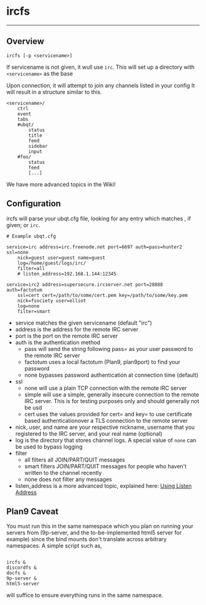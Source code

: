 # ircfs
--------

## Overview

`ircfs [-p <servicename>]`

If servicename is not given, it wull use `irc`.
This will set up a directory with `<servicename>` as the base

Upon connection, it will attempt to join any channels listed in your config
It will result in a structure similar to this.

```
<servicename>/
	ctrl
	event
	tabs
	#ubqt/
		status
		title
		feed
		sidebar
		input
	#foo/
		status
		feed
		[...]
```

We have more advanced topics in the Wiki!

## Configuration

ircfs will parse your ubqt.cfg file, looking for any entry which matches <servicename>, if given; or `irc`.

```
# Example ubqt.cfg

service=irc address=irc.freenode.net port=6697 auth=pass=hunter2 ssl=none
	nick=guest user=guest name=guest
	log=/home/guest/logs/irc/
	filter=all
	# listen_address=192.168.1.144:12345

service=irc2 address=supersecure.ircserver.net port=28888 auth=factotum
	ssl=cert cert=/path/to/some/cert.pem key=/path/to/some/key.pem
	nick=fsociety user=elliot
	log=none
	filter=smart
``` 

 - service matches the given servicename (default "irc")
 - address is the address for the remote IRC server
 - port is the port on the remote IRC server
 - auth is the authentication method
   - pass will send the string following pass= as your user password to the remote IRC server
   - factotum uses a local factotum (Plan9, plan9port) to find your password
   - none bypasses password authentication at connection time (default)
 - ssl
   - none will use a plain TCP connection with the remote IRC server
   - simple will use a simple, generally insecure connection to the remote IRC server. This is for testing purposes only and should generally not be usd
   - cert uses the values provided for cert= and key= to use certificate based authenticationover a TLS connection to the remote server
 - nick, user, and name are your respective nickname, username that you registered to the IRC server, and your real name (optional)
 - log is the directory that stores channel logs. A special value of `none` can be used to bypass logging
 - filter
   - all filters all JOIN/PART/QUIT messages
   - smart filters JOIN/PART/QUIT messages for people who haven't written to the channel recently
   - none does not filter any messages
 - listen_address is a more advanced topic, explained here: [Using Listen Address](https://ubqt-systems.github.io/using-listen-address.html)

## Plan9 Caveat

You must run this in the same namespace which you plan on running your servers from (9p-server, and the to-be-implemented html5 server for example) since the bind mounts don't translate across arbitrary namespaces. A simple script such as, 


```

ircfs &
discordfs &
docfs &
9p-server &
html5-server

```

will suffice to ensure everything runs in the same namespace.
